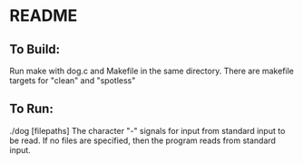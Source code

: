 # README
## To Build:
Run make with dog.c and Makefile in the same directory. There are makefile targets for "clean" and "spotless" 
    
## To Run:
./dog [filepaths]
The character "-" signals for input from standard input to be read.
If no files are specified, then the program reads from standard input.             
